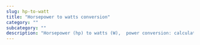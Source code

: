 ```yaml
---
slug: hp-to-watt
title: "Horsepower to watts conversion"
category: ""
subcategory: ""
description: "Horsepower (hp) to watts (W),  power conversion: calculator and how to convert."
---
```


